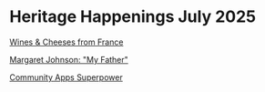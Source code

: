 # Heritage Happenings July 2025

[Wines & Cheeses from France]( #https://heritage-happenings.github.io/Blog/2025/07-july/2025-07-04-French-Wine-and-Cheese/French-Wine-Cheese-Flyer.md )

[Margaret Johnson: "My Father"]( #https://heritage-happenings.github.io/Blog/2025/07-july/2025-07-03-Margaret-Johnson/2025-07-04-Margaret-Johnson-My-Father.md )

[Community Apps Superpower]( #https://heritage-happenings.github.io/Blog/2025/07-july/2025-07-02-community-apps-superpower/2025-07-02-community-apps-superpower.md )
